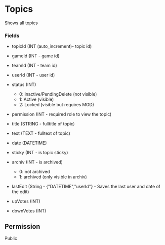 # Topics
Shows all topics

### Fields

- topicId (INT (auto_increment)- topic id)
- gameId (INT - game id)
- teamId (INT - team id)
- userId (INT - user id)
- status (INT)
  - 0: inactive/PendingDelete (not visible)
  - 1: Active (visible)
  - 2: Locked (visible but requires MOD)
- permission (INT - required role to view the topic)

- title (STRING - fulltitle of topic)
- text (TEXT - fulltext of topic)
- date (DATETIME)
- sticky (INT - is topic sticky)
- archiv (INT - is archived)
  - 0: not archived
  - 1: archived (only visible in archiv)
- lastEdit (String - {"DATETIME","userId"} - Saves the last user and date of the edit)

- upVotes (INT)
- downVotes (INT)


## Permission
Public
